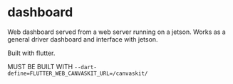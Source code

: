# dashboard

Web dashboard served from a web server running on a jetson. Works as a general driver dashboard and interface with jetson.

Built with flutter.

MUST BE BUILT WITH `--dart-define=FLUTTER_WEB_CANVASKIT_URL=/canvaskit/`
